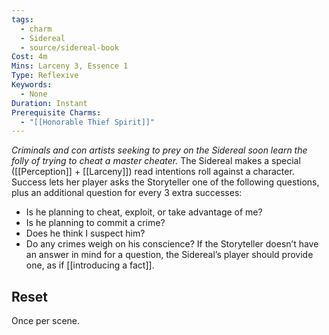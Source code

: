 ```yaml
---
tags:
  - charm
  - Sidereal
  - source/sidereal-book
Cost: 4m
Mins: Larceny 3, Essence 1
Type: Reflexive
Keywords:
  - None
Duration: Instant
Prerequisite Charms:
  - "[[Honorable Thief Spirit]]"
---
```

*Criminals and con artists seeking to prey on the Sidereal soon learn the folly of trying to cheat a master cheater.*
The Sidereal makes a special ([[Perception]] + [[Larceny]]) read intentions roll against a character. Success lets her player asks the Storyteller one of the following questions, plus an additional question for every 3 extra successes: 
- Is he planning to cheat, exploit, or take advantage of me? 
- Is he planning to commit a crime? 
- Does he think I suspect him? 
- Do any crimes weigh on his conscience? If the Storyteller doesn’t have an answer in mind for a question, the Sidereal’s player should provide one, as if [[introducing a fact]]. 
## Reset
Once per scene.